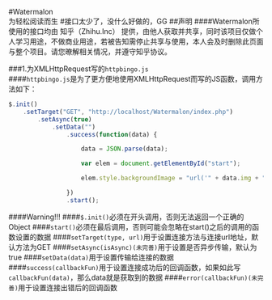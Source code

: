 #Watermalon<br>为轻松阅读而生
#接口太少了，没什么好做的，GG
##声明
####Watermalon所使用的接口均由 知乎（Zhihu.Inc） 提供，由他人获取并共享，同时该项目仅做个人学习用途，不做商业用途，若被告知需停止共享与使用，本人会及时删除此页面与整个项目。请您暸解相关情况，并遵守知乎协议。

###1.为XMLHttpRequest写的`httpbingo.js`
<br>
####`httpbingo.js`是为了更方便地使用XMLHttpRequest而写的JS函数，调用方法如下：
``` js
$.init()
	.setTarget("GET", "http://localhost/Watermalon/index.php")
		.setAsync(true)
			.setData("")
				.success(function(data) {

					data = JSON.parse(data);

					var elem = document.getElementById("start");

					elem.style.backgroundImage = "url('" + data.img + "')";

				})
				.start();
```
####Warning!!!
####`$.init()`必须在开头调用，否则无法返回一个正确的Object
####`start()`必须在最后调用，否则可能会忽略在start()之后的调用的函数设置的数据
####`setTarget(type, url)`用于设置连接方法与连接url地址，默认方法为GET
####`setAsync(isAsync)(未完善)`用于设置是否异步传输，默认为true
####`setData(data)`用于设置传输给连接的数据
####`success(callbackFun)`用于设置连接成功后的回调函数，如果如此写`callbackFun(data)`，那么data就是获取到的数据
####`error(callbackFun)(未完善)`用于设置连接出错后的回调函数
